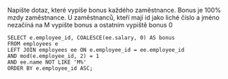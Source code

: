 Napište dotaz, které vypíše bonus každého zaměstnance. Bonus je 100% mzdy zaměstnance. U zaměstnanců, kteří mají id jako
liché číslo a jméno nezačíná na M vypište bonus a ostatním vypiště bonus 0

    SELECT e.employee_id, COALESCE(ee.salary, 0) AS bonus
    FROM employees e
    LEFT JOIN employees ee ON e.employee_id = ee.employee_id
    AND mod(e.employee_id, 2) = 1
    AND ee.name NOT LIKE 'M%'
    ORDER BY e.employee_id ASC;